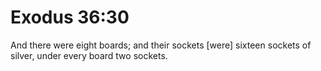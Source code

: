 # Exodus 36:30

And there were eight boards; and their sockets [were] sixteen sockets of silver, under every board two sockets.